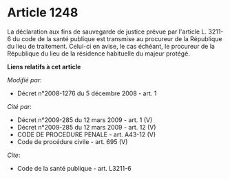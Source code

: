# Article 1248

La déclaration aux fins de sauvegarde de justice prévue par l'article L. 3211-6 du code de la santé publique est transmise au
procureur de la République du lieu de traitement. Celui-ci en avise, le cas échéant, le procureur de la République du lieu de
la résidence habituelle du majeur protégé.

**Liens relatifs à cet article**

_Modifié par_:

  - Décret n°2008-1276 du 5 décembre 2008 - art. 1

_Cité par_:

  - Décret n°2009-285 du 12 mars 2009 - art. 1 (V)
  - Décret n°2009-285 du 12 mars 2009 - art. 12 (V)
  - CODE DE PROCEDURE PENALE - art. A43-12 (V)
  - Code de procédure civile - art. 695 (V)

_Cite_:

  - Code de la santé publique - art. L3211-6
